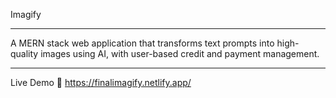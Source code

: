 Imagify 
______________________________________

A MERN stack web application that transforms text prompts into high-quality images using AI, with user-based credit and payment 
management.

______________________________________


Live Demo 🚀
https://finalimagify.netlify.app/
